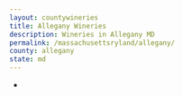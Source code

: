 ```yaml
---
layout: countywineries
title: Allegany Wineries
description: Wineries in Allegany MD
permalink: /massachusettsryland/allegany/
county: allegany
state: md
---
```

-
